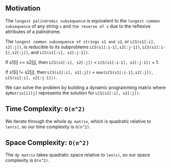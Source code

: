 ## Motivation
The `longest palindromic subsequence` is equivalent to the `longest common subsequence` of any string `s` and `the reverse of s` due to the reflexive attributes of a palindrome. 

The `longest common subsequence of strings s1 and s2`, or `LCS(s1[:i], s2[:j])`, is reducible to its subproblems `LCS(s1[:i-1],s2[:j-1])`, `LCS(s1[:i-1],s2[:j])`, and `LCS(s1[:i], s2[:j-1])`.

If s1[i] == s2[j], then `LCS(s1[:i], s2[:j])` = `LCS(s1[:i-1], s2[:j-1])` + 1.

If s1[i] != s2[j], then `LCS(s1[:i], s2[:j])` = `max(LCS(s1[:i-1],s2[:j]), LCS(s1[:i], s2[:j-1]))`.

We can solve the problem by building a dynamic programming matrix where `dpMatrix[i][j]` represents the solution for `LCS(s1[:i], s2[:j])`.

## Time Complexity: `O(n^2)`
We iterate through the whole `dp matrix`, which is quadratic relative to `len(s)`, so our time complexity is `O(n^2)`.

## Space Complexity: `O(n^2)`
The `dp matrix` takes quadratic space relative to `len(s)`, so our space complexity is `O(n^2)`.
